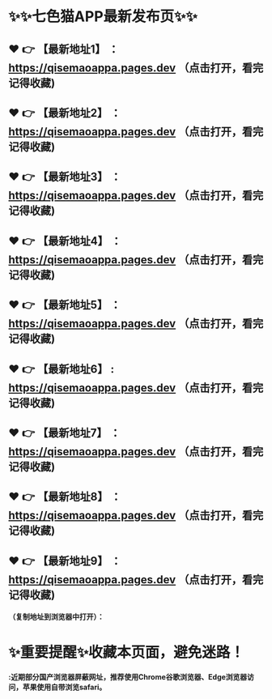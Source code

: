 # :sparkles::sparkles:七色猫APP最新发布页:sparkles::sparkles:

 :heart: :point_right: 【最新地址1】 ：https://qisemaoappa.pages.dev   （点击打开，看完记得收藏)
 ------
 :heart: :point_right: 【最新地址2】 ：https://qisemaoappa.pages.dev   （点击打开，看完记得收藏)
 ------
 :heart: :point_right: 【最新地址3】 ：https://qisemaoappa.pages.dev   （点击打开，看完记得收藏)
 ------
 :heart: :point_right: 【最新地址4】 ：https://qisemaoappa.pages.dev   （点击打开，看完记得收藏)
 ------
 :heart: :point_right: 【最新地址5】 ：https://qisemaoappa.pages.dev   （点击打开，看完记得收藏)
 ------
 :heart: :point_right: 【最新地址6】 : https://qisemaoappa.pages.dev   （点击打开，看完记得收藏)
 ------
 :heart: :point_right: 【最新地址7】 ：https://qisemaoappa.pages.dev   （点击打开，看完记得收藏)
 ------
 :heart: :point_right: 【最新地址8】 ：https://qisemaoappa.pages.dev   （点击打开，看完记得收藏)
 ------
 :heart: :point_right: 【最新地址9】 ：https://qisemaoappa.pages.dev   （点击打开，看完记得收藏)
  ------

  
#### （复制地址到浏览器中打开）：
# :sparkles:重要提醒:sparkles:收藏本页面，避免迷路！
#### :近期部分国产浏览器屏蔽网址，推荐使用Chrome谷歌浏览器、Edge浏览器访问，苹果使用自带浏览safari。
